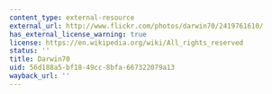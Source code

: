 ```yaml
---
content_type: external-resource
external_url: http://www.flickr.com/photos/darwin70/2419761610/
has_external_license_warning: true
license: https://en.wikipedia.org/wiki/All_rights_reserved
status: ''
title: Darwin70
uid: 56d188a5-bf18-49cc-8bfa-667322079a13
wayback_url: ''
---
```

